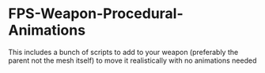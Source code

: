 # FPS-Weapon-Procedural-Animations
This includes a bunch of scripts to add to your weapon (preferably the parent not the mesh itself) to move it realistically with no animations needed
